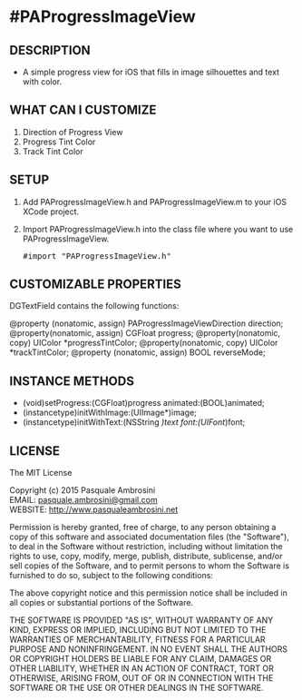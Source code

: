 #PAProgressImageView
===================


## DESCRIPTION ##

* A simple progress view for iOS that fills in image silhouettes and text with color.

## WHAT CAN I CUSTOMIZE ##

1. Direction of Progress View 
2. Progress Tint Color
2. Track Tint Color

## SETUP ##

1. Add PAProgressImageView.h and PAProgressImageView.m to your iOS XCode project.
2. Import PAProgressImageView.h into the class file where you want to use PAProgressImageView.

    <pre>#import "PAProgressImageView.h"</pre>


## CUSTOMIZABLE PROPERTIES ##

DGTextField contains the following functions:

@property (nonatomic, assign) PAProgressImageViewDirection direction;
@property(nonatomic, assign) CGFloat progress;
@property(nonatomic, copy) UIColor *progressTintColor;
@property(nonatomic, copy) UIColor *trackTintColor;
@property (nonatomic, assign) BOOL reverseMode;

## INSTANCE METHODS ##

- (void)setProgress:(CGFloat)progress animated:(BOOL)animated;
- (instancetype)initWithImage:(UIImage*)image;
- (instancetype)initWithText:(NSString *)text font:(UIFont*)font;

## LICENSE ##

The MIT License

Copyright (c) 2015 Pasquale Ambrosini   
EMAIL: pasquale.ambrosini@gmail.com   
WEBSITE: http://www.pasqualeambrosini.net   

Permission is hereby granted, free of charge, to any person obtaining a copy of this software and associated documentation files (the "Software"), to deal in the Software without restriction, including without limitation the rights to use, copy, modify, merge, publish, distribute, sublicense, and/or sell copies of the Software, and to permit persons to whom the Software is furnished to do so, subject to the following conditions:

The above copyright notice and this permission notice shall be included in all copies or substantial portions of the Software.

THE SOFTWARE IS PROVIDED "AS IS", WITHOUT WARRANTY OF ANY KIND, EXPRESS OR IMPLIED, INCLUDING BUT NOT LIMITED TO THE WARRANTIES OF MERCHANTABILITY, FITNESS FOR A PARTICULAR PURPOSE AND NONINFRINGEMENT. IN NO EVENT SHALL THE AUTHORS OR COPYRIGHT HOLDERS BE LIABLE FOR ANY CLAIM, DAMAGES OR OTHER LIABILITY, WHETHER IN AN ACTION OF CONTRACT, TORT OR OTHERWISE, ARISING FROM, OUT OF OR IN CONNECTION WITH THE SOFTWARE OR THE USE OR OTHER DEALINGS IN THE SOFTWARE.

